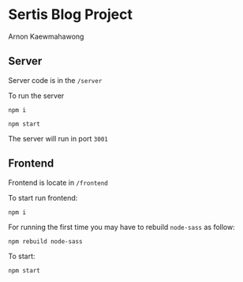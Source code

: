 # Sertis Blog Project
Arnon Kaewmahawong

## Server
Server code is in the `/server`

To run the server

`npm i`

`npm start`

The server will run in port `3001`


## Frontend
Frontend is locate in `/frontend`

To start run frontend:

`npm i`

For running the first time you may have to rebuild `node-sass` as follow:

`npm rebuild node-sass`

To start:

`npm start`




